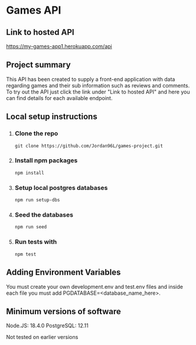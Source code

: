 # Games API

## Link to hosted API

https://my-games-app1.herokuapp.com/api

## Project summary

This API has been created to supply a front-end application with data regarding games and their sub information such as reviews and comments.
To try out the API just click the link under "Link to hosted API" and here you can find details for each available endpoint.

## Local setup instructions

1. ### Clone the repo
   ```
   git clone https://github.com/Jordan96L/games-project.git
   ```
2. ### Install npm packages
   ```
   npm install
   ```
3. ### Setup local postgres databases

   ```
   npm run setup-dbs
   ```

4. ### Seed the databases
   ```
   npm run seed
   ```
5. ### Run tests with
   ```
   npm test
   ```

## Adding Environment Variables

You must create your own development.env and test.env files and inside each file you must add PGDATABASE=<database_name_here>.

## Minimum versions of software

Node.JS: 18.4.0
PostgreSQL: 12.11

Not tested on earlier versions
